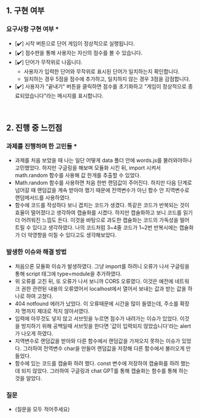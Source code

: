 <!--
## 0. 작성 참고 사항

다음 템플릿의 내용을 모두 채운 후 제출해주세요.
> 제목 옆 별표(*) 표시가 없다면 선택사항이므로 채우지 않아도 됩니다.

PR의 제목은 '[이름] 과제 제출합니다'로 통일해주세요.
(예시) [김한울] 과제 제출합니다

해당 PR을 바탕으로 면접을 진행할 예정입니다. 성실하게 작성해주세요.
또한 모든 인턴 선발을 마친 후 지원자 모두의 PR에 리뷰를 해드릴 예정입니다.
리뷰 반영은 선택 사항이니 참고 바랍니다.

해당 에디터가 어렵다면 markdown을 키워드로 검색해서 알아보세요!
-->

## 1. 구현 여부

### 요구사항 구현 여부 \*

- [✔️] 시작 버튼으로 단어 게임이 정상적으로 실행됩니다.
- [✔️] 점수판을 통해 사용자는 자신의 점수를 볼 수 있습니다.
- [✔️] 단어가 무작위로 나옵니다.
  - 사용자가 입력한 단어와 무작위로 표시된 단어가 일치하는지 확인합니다.
  - 일치하는 경우 5점을 점수에 추가하고, 일치하지 않는 경우 3점을 감점합니다.
- [✔️] 사용자가 "끝내기" 버튼을 클릭하면 점수를 초기화하고 "게임이 정상적으로 종료되었습니다"라는 메시지를 표시합니다.

<br>

## 2. 진행 중 느낀점

### 과제를 진행하며 한 고민들 \*

- 과제를 처음 보았을 때 나는 일단 어떻게 data 폴더 안에 words.js를 불러와야하나 고민했었다. 하지만 구글링을 해보며 모듈화 시킨 뒤, import 시켜서 math.random 함수를 사용해 값 한개를 추출할 수 있었다.
- Math.random 함수를 사용하면 처음 한번 랜덤값이 주어진다. 하지만 다음 단계로 넘어갈 때 랜덤값을 계속 받아야 했기 때문에 전역변수가 아닌 함수 안 지역변수로 랜덤메서드를 사용하였다.
- 함수에 코드를 작성하다 보니 겹치는 코드가 생겼다. 똑같은 코드가 반복되는 것이 효율이 떨어졌다고 생각하여 캡슐화를 시켰다. 하지만 캡슐화하고 보니 코드를 읽기 더 어려워진 느낌도 든다. 이것을 바탕으로 과도한 캡슐화는 코드의 가독성을 떨어트릴 수 있다고 생각하였다. 나의 코드처럼 3~4줄 코드가 1~2번 반복시에는 캡슐화가 더 악영향을 미칠 수 있다고도 생각해보았다.


### 발생한 이슈와 해결 방법

- 처음으론 모듈화 이슈가 발생하였다. 그냥 import를 하려니 오류가 나서 구글링을 통해 script 태그에 type=module을 추가하였다.
- 위 오류를 고친 뒤, 또 오류가 나서 보니까 CORS 오류였다. 이것은 예전에 네트워크 권한 관련된 내용의 오류였어서 localhost에서 열어서 보내는 값과 받는 값을 하나로 하여 고쳤다.
- 404 notfound 에러가 났었다. 이 오류때문에 시간을 많이 들였는데, 주소를 확장자 명까지 제대로 적지 않아서였다.
- 입력에 아무것도 넣지 않고 서브밋을 누르면 점수가 내려가는 이슈가 있었다. 이것을 방지하기 위해 공백일때 서브밋을 한다면 '값이 입력되지 않았습니다'라는 alert가 나오게 하였다.
- 지역변수로 랜덤값을 받아와 다른 함수에서 랜덤값을 가져오지 못하는 이슈가 있었다. 그러하여 전역변수 char을 만들어 랜덤값을 저장해 다른 함수에서 불러오게 만들었다.
- 함수에 있는 코드를 캡슐화 하려 했다. const 변수에 저장하여 캡슐화를 하려 했는데 되지 않았다. 그러하여 구글링과 chat GPT를 통해 캡슐화는 함수를 통해 하는 것을 알았다.

### 질문

- (질문을 모두 적어주세요)
